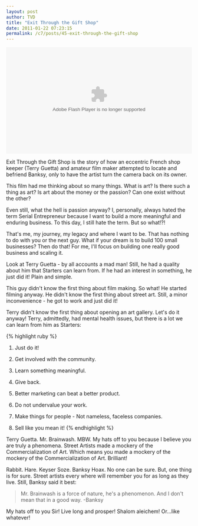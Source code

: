 ```yaml
---
layout: post
author: TVD
title: "Exit Through the Gift Shop"
date: 2011-01-22 07:23:15
permalink: /c7/posts/45-exit-through-the-gift-shop
---
```


<object type="application/x-shockwave-flash" width="100%" height="288" data="http://www.hulu.com/embed/mQ3aRkDhice6H6zMG_napA"></object>

Exit Through the Gift Shop is the story of how an eccentric French shop keeper (Terry Guetta) and amateur film maker attempted to locate and befriend Banksy, only to have the artist turn the camera back on its owner.

This film had me thinking about so many things. What is art? Is there such a thing as art? Is art about the money or the passion? Can one exist without the other?

Even still, what the hell is passion anyway? I, personally, always hated the term Serial Entrepreneur because I want to build a more meaningful and enduring business. To this day, I still hate the term. But so what!?!

That's me, my journey, my legacy and where I want to be. That has nothing to do with you or the next guy. What if your dream is to build 100 small businesses? Then do that! For me, I'll focus on building one really good business and scaling it.

Look at Terry Guetta - by all accounts a mad man! Still, he had a quality about him that Starters can learn from. If he had an interest in something, he just did it! Plain and simple.

This guy didn't know the first thing about film making. So what! He started filming anyway. He didn't know the first thing about street art. Still, a minor inconvenience - he got to work and just did it!

Terry didn't know the first thing about opening an art gallery. Let's do it anyway! Terry, admittedly, had mental health issues, but there is a lot we can learn from him as Starters:

{% highlight ruby %}
 1. Just do it!
 
 2. Get involved with the community.
 
 3. Learn something meaningful.
 
 4. Give back.
 
 5. Better marketing can beat a better product.
 
 6. Do not undervalue your work.
 
 7. Make things for people - Not nameless, faceless companies.
 
 8. Sell like you mean it!
{% endhighlight %}

Terry Guetta. Mr. Brainwash. MBW. My hats off to you because I believe you are truly a phenomena. Street Artists made a mockery of the Commercialization of Art. Which means you made a mockery of the mockery of the Commercialization of Art. Brilliant!

Rabbit. Hare. Keyser Soze. Banksy Hoax. No one can be sure. But, one thing is for sure. Street artists every where will remember you for as long as they live. Still, Banksy said it best:

> Mr. Brainwash is a force of nature,
> he's a phenomenon. And I don't mean
> that in a good way. -Banksy


My hats off to you Sir! Live long and prosper! Shalom aleichem! Or...like whatever!


  [1]: http://techoctave.com/marketing-for-geeks/


